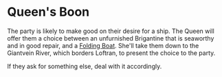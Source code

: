 # Queen's Boon
The party is likely to make good on their desire for a ship. The Queen will offer them a choice between an unfurnished Brigantine that is seaworthy and in good repair, and a [Folding Boat](https://www.dndbeyond.com/magic-items/folding-boat). She'll take them down to the Giantvein River, which borders Loftran, to present the choice to the party.

If they ask for something else, deal with it accordingly.

